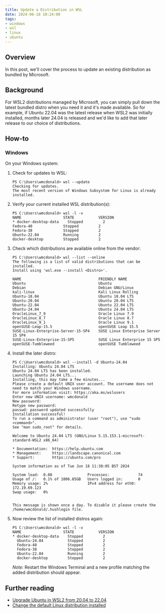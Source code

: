 ```yaml
---
title: Update a Distribution in WSL
date: 2024-06-18 10:24:00
tags:
- windows
- wsl
- linux
- ubuntu
---
```


## Overview
In this post, we'll cover the process to update an existing distribution as bundled by Microsoft.

## Background
For WSL2 distributions managed by Microsoft, you can simply pull down the latest bundled distro when you need it and it's made available. So for example, if Ubuntu 22.04 was the latest release when WSL2 was initially installed, months later 24.04 is released and we'd like to add that later release to our choice of distributions.

## How-to

### Windows
On your Windows system:

1. Check for updates to WSL:
    ```
    PS C:\Users\wmcdonald> wsl --update
    Checking for updates.
    The most recent version of Windows Subsystem for Linux is already installed.
    ```

2. Verify your current installed WSL distribution(s):
    ```
    PS C:\Users\wmcdonald> wsl -l -v
    NAME                   STATE           VERSION
    * docker-desktop-data    Stopped         2
    Fedora-40              Stopped         2
    Fedora-38              Stopped         2
    Ubuntu-22.04           Running         2
    docker-desktop         Stopped         2
    ```

3. Check which distributions are available online from the vendor:
    ```
    PS C:\Users\wmcdonald> wsl --list --online
    The following is a list of valid distributions that can be installed.
    Install using 'wsl.exe --install <Distro>'.

    NAME                                   FRIENDLY NAME
    Ubuntu                                 Ubuntu
    Debian                                 Debian GNU/Linux
    kali-linux                             Kali Linux Rolling
    Ubuntu-18.04                           Ubuntu 18.04 LTS
    Ubuntu-20.04                           Ubuntu 20.04 LTS
    Ubuntu-22.04                           Ubuntu 22.04 LTS
    Ubuntu-24.04                           Ubuntu 24.04 LTS
    OracleLinux_7_9                        Oracle Linux 7.9
    OracleLinux_8_7                        Oracle Linux 8.7
    OracleLinux_9_1                        Oracle Linux 9.1
    openSUSE-Leap-15.5                     openSUSE Leap 15.5
    SUSE-Linux-Enterprise-Server-15-SP4    SUSE Linux Enterprise Server 15 SP4
    SUSE-Linux-Enterprise-15-SP5           SUSE Linux Enterprise 15 SP5
    openSUSE-Tumbleweed                    openSUSE Tumbleweed
    ```

3. Install the later distro:
    ```
    PS C:\Users\wmcdonald> wsl --install -d Ubuntu-24.04
    Installing: Ubuntu 24.04 LTS
    Ubuntu 24.04 LTS has been installed.
    Launching Ubuntu 24.04 LTS...
    Installing, this may take a few minutes...
    Please create a default UNIX user account. The username does not need to match your Windows username.
    For more information visit: https://aka.ms/wslusers
    Enter new UNIX username: wmcdonald
    New password:
    Retype new password:
    passwd: password updated successfully
    Installation successful!
    To run a command as administrator (user "root"), use "sudo <command>".
    See "man sudo_root" for details.

    Welcome to Ubuntu 24.04 LTS (GNU/Linux 5.15.153.1-microsoft-standard-WSL2 x86_64)

    * Documentation:  https://help.ubuntu.com
    * Management:     https://landscape.canonical.com
    * Support:        https://ubuntu.com/pro

    System information as of Tue Jun 18 11:38:05 BST 2024

    System load:  0.08                Processes:             74
    Usage of /:   0.1% of 1006.85GB   Users logged in:       0
    Memory usage: 2%                  IPv4 address for eth0: 172.19.69.123
    Swap usage:   0%


    This message is shown once a day. To disable it please create the
    /home/wmcdonald/.hushlogin file.
    ```

4. Now review the list of installed distros again:
    ```
    PS C:\Users\wmcdonald> wsl -l -v
    NAME                   STATE           VERSION
    * docker-desktop-data    Stopped         2
      Ubuntu-24.04           Stopped         2
      Fedora-40              Stopped         2
      Fedora-38              Stopped         2
      Ubuntu-22.04           Running         2
      docker-desktop         Stopped         2
    ```

    *Note:* Restart the Windows Terminal and a new profile matching the added distribution should appear.

## Further reading
- [Upgrade Ubuntu in WSL2 from 20.04 to 22.04](https://askubuntu.com/questions/1428423/upgrade-ubuntu-in-wsl2-from-20-04-to-22-04)
- [Change the default Linux distribution installed](https://learn.microsoft.com/en-us/windows/wsl/install#change-the-default-linux-distribution-installed)